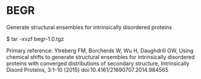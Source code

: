 # BEGR
Generate structural ensembles for intrinsically disordered proteins

$ tar -xvzf begr-1.0.tgz

Primary reference:  Ytreberg FM, Borcherds W, Wu H, Daughdrill GW, Using chemical shifts to generate structural ensembles for intrinsically disordered proteins with converged distributions of secondary structure, Intrinsically Disord Proteins, 3:1-10 (2015) doi:10.4161/21690707.2014.984565
